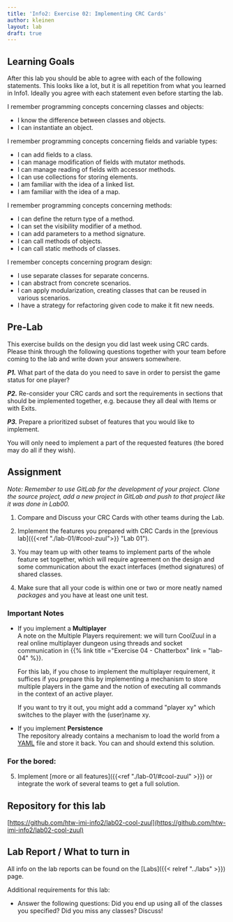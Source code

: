 ```yaml
---
title: 'Info2: Exercise 02: Implementing CRC Cards'
author: kleinen
layout: lab
draft: true
---
```


## Learning Goals

After this lab you should be able to agree with each of the following statements. This looks like a lot, but it is all repetition from what you learned in Info1. Ideally you agree with each statement even before starting the lab. 

I remember programming concepts concerning classes and objects:
* I know the difference between classes and objects. 
* I can instantiate an object. 

I remember programming concepts concerning fields and variable types:
* I can add fields to a class. 
* I can manage modification of fields with mutator methods. 
* I can manage reading of fields with accessor methods. 
* I can use collections for storing elements. 
* I am familiar with the idea of a linked list. 
* I am familiar with the idea of a map. 

I remember programming concepts concerning methods:
* I can define the return type of a method. 
* I can set the visibility modifier of a method. 
* I can add parameters to a method signature. 
* I can call methods of objects. 
* I can call static methods of classes. 

I remember concepts concerning program design:
* I use separate classes for separate concerns. 
* I can abstract from concrete scenarios. 
* I can apply modularization, creating classes that can be reused in various scenarios. 
* I have a strategy for refactoring given code to make it fit new needs. 

## Pre-Lab

This exercise builds on the design you did last week using CRC cards. Please think through the following questions together with your team before coming to the lab and write down your answers somewhere.

***P1.*** What part of the data do you need to save in order to persist the game status for one player?

***P2.***  Re-consider your CRC cards and sort the requirements in sections that should be implemented together,
e.g. because they all deal with Items or with Exits.

***P3.*** Prepare a prioritized subset of features that you would like to implement.

You will only need to implement a part of the requested features (the bored may do all if they wish).

## Assignment

*Note: Remember to use GitLab for the development of your project. Clone the source project, add a new project in GitLab 
and push to that project like it was done in Lab00.*

1. Compare and Discuss your CRC Cards with other teams during the Lab.

2. Implement the features you prepared with CRC Cards in the [previous lab]({{<ref "./lab-01/#cool-zuul">}} "Lab 01").

3. You may team up with other teams to implement parts of the whole feature set together, which will
   require agreement on the design and some communication about the exact interfaces (method signatures) of
   shared classes.

4. Make sure that all your code is within one or two or more neatly named *packages* and you have at least one unit test.

### Important Notes

- If you implement a **Multiplayer**  
  A note on the Multiple Players requirement: we will turn CoolZuul in a real
  online multiplayer dungeon using threads and socket communication in
  {{% link title ="Exercise 04 - Chatterbox" link = "lab-04" %}}.  

  For this lab, if you chose to implement the multiplayer requirement, it suffices if you prepare this by implementing a
  mechanism to store multiple players in the game and the notion of executing
  all commands in the context of an active player.  

  If you want to try it out, you might add a command "player xy" which switches
  to the player with the (user)name xy.

- If you implement **Persistence**  
  The repository already contains a mechanism to load the world from a [YAML](https://en.wikipedia.org/wiki/YAML)
  file and store it back. You can and should extend this solution.

### For the bored:

5. Implement [more or all features]({{<ref "./lab-01/#cool-zuul" >}}) or integrate
   the work of several teams to get a full solution.

## Repository for this lab

[https://github.com/htw-imi-info2/lab02-cool-zuul](https://github.com/htw-imi-info2/lab02-cool-zuul)

## Lab Report / What to turn in
All info on the lab reports can be found on the [Labs]({{< relref "../labs" >}}) page.

Additional requirements for this lab:
* Answer the following questions: Did you end up using all of the classes you specified? Did you miss any classes? Discuss!
